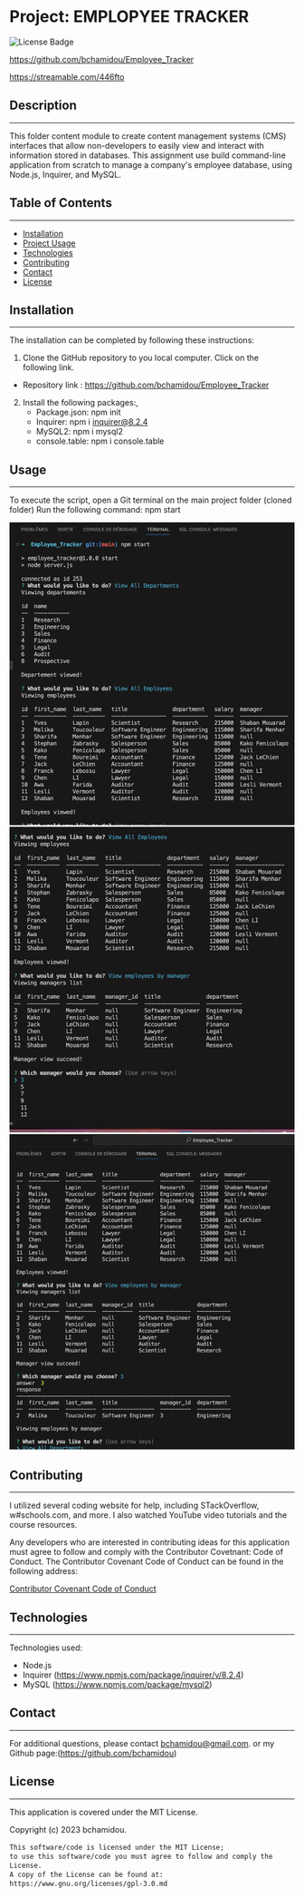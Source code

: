 
# Project: EMPLOPYEE TRACKER

 ![License Badge](https://img.shields.io/badge/License-MIT%20License-blue)

 https://github.com/bchamidou/Employee_Tracker

 https://streamable.com/446fto


## Description
***

This folder content module to create content management systems (CMS) interfaces that allow non-developers to easily view and interact with information stored in databases. This assignment use build command-line application from scratch to manage a company's employee database, using Node.js, Inquirer, and MySQL.

## Table of Contents
***
- [Installation](#installation)
- [Project Usage](#usage)
- [Technologies](#Technologies)
- [Contributing](#contributing) 
- [Contact](#contact)
- [License](#license)


## Installation
***

The installation can be completed by following these instructions:

1. Clone the GitHub repository to you local computer. Click on the following link.
* Repository link : https://github.com/bchamidou/Employee_Tracker 
2. Install the following packages:,
    - Package.json: npm init 
    - Inquirer: npm i inquirer@8.2.4
    - MySQL2: npm i mysql2
    - console.table: npm i console.table
   
## Usage 
***
To execute the script, open a Git terminal on the main project folder (cloned folder) Run the following command: npm start

![Alt text](assets/img/Fig_1.png)
![Alt text](assets/img/Fig_2.png)
![Alt text](assets/img/Fig_3.png)


## Contributing
***

I  utilized several coding website for help, including STackOverflow, w#schools.com, and more. I also watched YouTube video tutorials and the course resources.

Any developers who are interested in contributing ideas for this application must agree to follow and comply with the Contributor Covetnant: Code of Conduct.
The Contributor Covenant Code of Conduct can be found in the following address:

[Contributor Covenant Code of Conduct](https://www.contributor-covenant.org/version/2/0/code_of_conduct/code_of_conduct.md/)


## Technologies
***

Technologies used: 
 - Node.js
 - Inquirer (https://www.npmjs.com/package/inquirer/v/8.2.4)
 - MySQL (https://www.npmjs.com/package/mysql2)
    

## Contact
***

For additional questions, please contact bchamidou@gmail.com.
or my Github page:(https://github.com/bchamidou)

## License
***

This application is covered under the MIT License.

Copyright (c) 2023 bchamidou.

    This software/code is licensed under the MIT License; 
    to use this software/code you must agree to follow and comply the License.
    A copy of the License can be found at: https://www.gnu.org/licenses/gpl-3.0.md 

